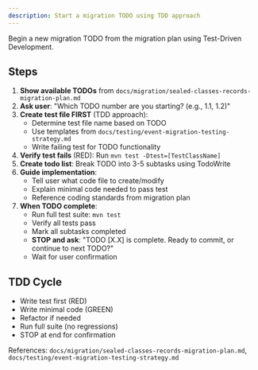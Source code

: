 ```yaml
---
description: Start a migration TODO using TDD approach
---
```


Begin a new migration TODO from the migration plan using Test-Driven Development.

## Steps

1. **Show available TODOs** from `docs/migration/sealed-classes-records-migration-plan.md`
2. **Ask user**: "Which TODO number are you starting? (e.g., 1.1, 1.2)"
3. **Create test file FIRST** (TDD approach):
   - Determine test file name based on TODO
   - Use templates from `docs/testing/event-migration-testing-strategy.md`
   - Write failing test for TODO functionality
4. **Verify test fails** (RED): Run `mvn test -Dtest=[TestClassName]`
5. **Create todo list**: Break TODO into 3-5 subtasks using TodoWrite
6. **Guide implementation**:
   - Tell user what code file to create/modify
   - Explain minimal code needed to pass test
   - Reference coding standards from migration plan
7. **When TODO complete**:
   - Run full test suite: `mvn test`
   - Verify all tests pass
   - Mark all subtasks completed
   - **STOP and ask**: "TODO [X.X] is complete. Ready to commit, or continue to next TODO?"
   - Wait for user confirmation

## TDD Cycle

- Write test first (RED)
- Write minimal code (GREEN)
- Refactor if needed
- Run full suite (no regressions)
- STOP at end for confirmation

References: `docs/migration/sealed-classes-records-migration-plan.md`, `docs/testing/event-migration-testing-strategy.md`
